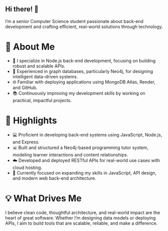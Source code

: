 ## Hi there! 👋
I’m a senior Computer Science student passionate about back-end development and crafting efficient, real-world solutions through technology.

# 🚀 About Me
- 🔭 I specialize in Node.js back-end development, focusing on building robust and scalable APIs.
- 🧠 Experienced in graph databases, particularly Neo4j, for designing intelligent data-driven systems.
- 🌐 Familiar with deploying applications using MongoDB Atlas, Render, and GitHub.
- 📚 Continuously improving my development skills by working on practical, impactful projects.

# 🌟 Highlights
- 💻 Proficient in developing back-end systems using JavaScript, Node.js, and Express.
- 📊 Built and structured a Neo4j-based programming tutor system, modeling learner interactions and content relationships.
- ☁️ Developed and deployed RESTful APIs for real-world use cases with cloud hosting.
- 🌱 Currently focused on expanding my skills in JavaScript, API design, and modern web back-end architecture.

# 💡 What Drives Me
I believe clean code, thoughtful architecture, and real-world impact are the heart of great software.
Whether I’m designing data models or deploying APIs, I aim to build tools that are scalable, reliable, and make a difference.
